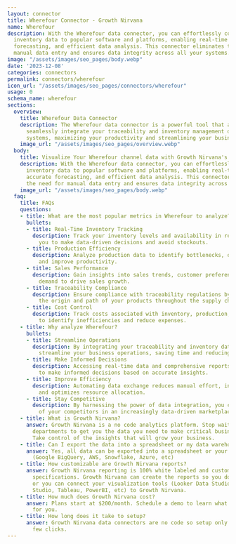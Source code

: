```yaml
---
layout: connector
title: Wherefour Connector - Growth Nirvana
name: Wherefour
description: With the Wherefour data connector, you can effortlessly connect your
  inventory data to popular software and platforms, enabling real-time updates, accurate
  forecasting, and efficient data analysis. This connector eliminates the need for
  manual data entry and ensures data integrity across all your systems.
image: "/assets/images/seo_pages/body.webp"
date: '2023-12-08'
categories: connectors
permalink: connectors/wherefour
icon_url: "/assets/images/seo_pages/connectors/wherefour"
usage: 0
schema_name: wherefour
sections:
  overview:
    title: Wherefour Data Connector
    description: The Wherefour data connector is a powerful tool that allows you to
      seamlessly integrate your traceability and inventory management data with other
      systems, maximizing your productivity and streamlining your business operations.
    image_url: "/assets/images/seo_pages/overview.webp"
  body:
    title: Visualize Your Wherefour channel data with Growth Nirvana's Wherefour Connector
    description: With the Wherefour data connector, you can effortlessly connect your
      inventory data to popular software and platforms, enabling real-time updates,
      accurate forecasting, and efficient data analysis. This connector eliminates
      the need for manual data entry and ensures data integrity across all your systems.
    image_url: "/assets/images/seo_pages/body.webp"
  faq:
    title: FAQs
    questions:
    - title: What are the most popular metrics in Wherefour to analyze?
      bullets:
      - title: Real-Time Inventory Tracking
        description: Track your inventory levels and availability in real-time, enabling
          you to make data-driven decisions and avoid stockouts.
      - title: Production Efficiency
        description: Analyze production data to identify bottlenecks, optimize workflow,
          and improve productivity.
      - title: Sales Performance
        description: Gain insights into sales trends, customer preferences, and product
          demand to drive sales growth.
      - title: Traceability Compliance
        description: Ensure compliance with traceability regulations by easily tracing
          the origin and path of your products throughout the supply chain.
      - title: Cost Control
        description: Track costs associated with inventory, production, and distribution
          to identify inefficiencies and reduce expenses.
    - title: Why analyze Wherefour?
      bullets:
      - title: Streamline Operations
        description: By integrating your traceability and inventory data, you can
          streamline your business operations, saving time and reducing manual errors.
      - title: Make Informed Decisions
        description: Accessing real-time data and comprehensive reports empowers you
          to make informed decisions based on accurate insights.
      - title: Improve Efficiency
        description: Automating data exchange reduces manual effort, increases efficiency,
          and optimizes resource allocation.
      - title: Stay Competitive
        description: By harnessing the power of data integration, you can stay ahead
          of your competitors in an increasingly data-driven marketplace.
    - title: What is Growth Nirvana?
      answer: Growth Nirvana is a no code analytics platform. Stop waiting for other
        departments to get you the data you need to make critical business decisions.
        Take control of the insights that will grow your business.
    - title: Can I export the data into a spreadsheet or my data warehouse?
      answer: Yes, all data can be exported into a spreadsheet or your data warehouse
        (Google BigQuery, AWS, Snowflake, Azure, etc)
    - title: How customizable are Growth Nirvana reports?
      answer: Growth Nirvana reporting is 100% white labeled and customized to your
        specifications. Growth Nirvana can create the reports so you don’t have to
        or you can connect your visualization tools (Looker Data Studio/Google Data
        Studio, Tableau, PowerBI, etc) to Growth Nirvana.
    - title: How much does Growth Nirvana cost?
      answer: Plans start at $200/month. Schedule a demo to learn what plan is best
        for you.
    - title: How long does it take to setup?
      answer: Growth Nirvana data connectors are no code so setup only requires a
        few clicks.
---
```

